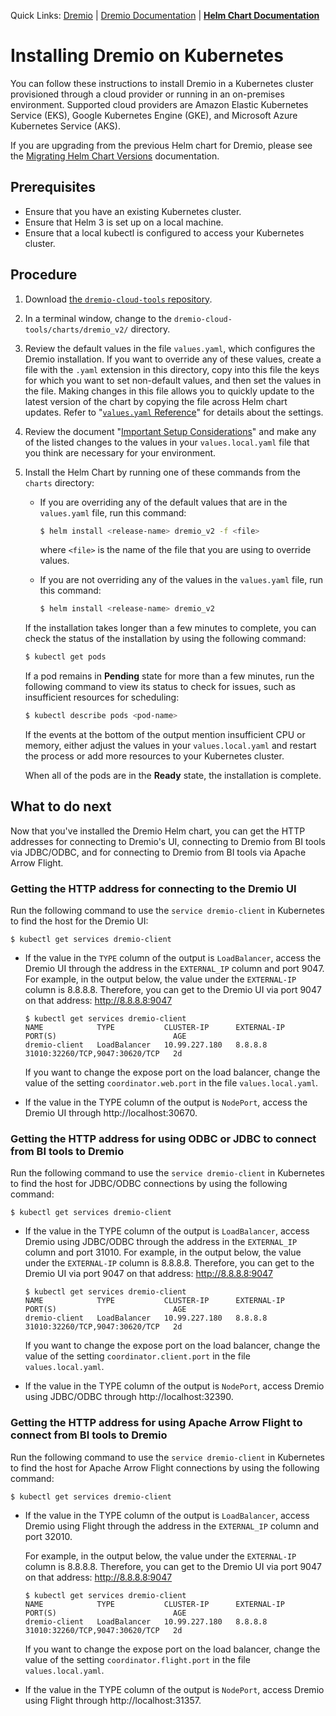 Quick Links: [Dremio](https://dremio.com/) | [Dremio Documentation](https://docs.dremio.com/) | **[Helm Chart Documentation](./docs/)**

# Installing Dremio on Kubernetes

You can follow these instructions to install Dremio in a Kubernetes cluster provisioned through a cloud provider or running in an on-premises environment. Supported cloud providers are Amazon Elastic Kubernetes Service (EKS), Google Kubernetes Engine (GKE), and Microsoft Azure Kubernetes Service (AKS).

If you are upgrading from the previous Helm chart for Dremio, please see the [Migrating Helm Chart Versions](./docs/setup/Migrating-Helm-Chart-Versions.md) documentation.

## Prerequisites

* Ensure that you have an existing Kubernetes cluster.
* Ensure that Helm 3 is set up on a local machine.
* Ensure that a local kubectl is configured to access your Kubernetes cluster.

## Procedure

1. Download [the `dremio-cloud-tools` repository](https://github.com/dremio/dremio-cloud-tools/tree/master/charts/dremio_v2).
1. In a terminal window, change to the `dremio-cloud-tools/charts/dremio_v2/` directory.
1. Review the default values in the file `values.yaml`, which configures the Dremio installation. If you want to override any of these values, create a file with the `.yaml` extension in this directory, copy into this file the keys for which you want to set non-default values, and then set the values in the file. Making changes in this file allows you to quickly update to the latest version of the chart by copying the file across Helm chart updates. Refer to "[`values.yaml` Reference](./docs/Values-Reference.md)" for details about the settings.
1. Review the document "[Important Setup Considerations](./docs/setup/Important-Setup-Considerations.md)" and make any of the listed changes to the values in your `values.local.yaml` file that you think are necessary for your environment.
1. Install the Helm Chart by running one of these commands from the `charts` directory:
   * If you are overriding any of the default values that are in the `values.yaml` file, run this command:

      ```bash
      $ helm install <release-name> dremio_v2 -f <file>
      ```
      where `<file>` is the name of the file that you are using to override values.
   * If you are not overriding any of the values in the `values.yaml` file, run this command:
      ```bash
      $ helm install <release-name> dremio_v2
      ```

   If the installation takes longer than a few minutes to complete, you can check the status of the installation by using the following command:

   ```bash
   $ kubectl get pods
   ```

   If a pod remains in **Pending** state for more than a few minutes, run the following command to view its status to check for issues, such as insufficient resources for scheduling:

   ```bash
   $ kubectl describe pods <pod-name>
   ```

   If the events at the bottom of the output mention insufficient CPU or memory, either adjust the values in your `values.local.yaml` and restart the process or add more resources to your Kubernetes cluster.

   When all of the pods are in the **Ready** state, the installation is complete.

## What to do next

Now that you've installed the Dremio Helm chart, you can get the HTTP addresses for connecting to Dremio's UI, connecting to Dremio from BI tools via JDBC/ODBC, and for connecting to Dremio from BI tools via Apache Arrow Flight.

### Getting the HTTP address for connecting to the Dremio UI

Run the following command to use the `service dremio-client` in Kubernetes to find the host for the Dremio UI:

```
$ kubectl get services dremio-client
```

* If the value in the `TYPE` column of the output is `LoadBalancer`, access the Dremio UI through the address in the `EXTERNAL_IP` column and port 9047.
For example, in the output below, the value under the `EXTERNAL-IP` column is 8.8.8.8. Therefore, you can get to the Dremio UI via port 9047 on that address: http://8.8.8.8:9047
   ```
   $ kubectl get services dremio-client
   NAME            TYPE           CLUSTER-IP      EXTERNAL-IP       PORT(S)                          AGE
   dremio-client   LoadBalancer   10.99.227.180   8.8.8.8           31010:32260/TCP,9047:30620/TCP   2d
   ```

   If you want to change the expose port on the load balancer, change the value of the setting `coordinator.web.port` in the file `values.local.yaml`.
* If the value in the TYPE column of the output is `NodePort`, access the Dremio UI through http://localhost:30670.

### Getting the HTTP address for using ODBC or JDBC to connect from BI tools to Dremio

Run the following command to use the `service dremio-client` in Kubernetes to find the host for JDBC/ODBC connections by using the following command:
```
$ kubectl get services dremio-client
```
* If the value in the TYPE column of the output is `LoadBalancer`, access Dremio using JDBC/ODBC through the address in the `EXTERNAL_IP` column and port 31010.
   For example, in the output below, the value under the `EXTERNAL-IP` column is 8.8.8.8. Therefore, you can get to the Dremio UI via port 9047 on that address: http://8.8.8.8:9047
   ```
   $ kubectl get services dremio-client
   NAME            TYPE           CLUSTER-IP      EXTERNAL-IP       PORT(S)                          AGE
   dremio-client   LoadBalancer   10.99.227.180   8.8.8.8           31010:32260/TCP,9047:30620/TCP   2d
   ```
   If you want to change the expose port on the load balancer, change the value of the setting `coordinator.client.port` in the file `values.local.yaml`.

* If the value in the TYPE column of the output is `NodePort`, access Dremio using JDBC/ODBC through http://localhost:32390.

### Getting the HTTP address for using Apache Arrow Flight to connect from BI tools to Dremio

Run the following command to use the `service dremio-client` in Kubernetes to find the host for Apache Arrow Flight connections by using the following command:

```
$ kubectl get services dremio-client
```

* If the value in the TYPE column of the output is `LoadBalancer`, access Dremio using Flight through the address in the `EXTERNAL_IP` column and port 32010.

   For example, in the output below, the value under the `EXTERNAL-IP` column is 8.8.8.8. Therefore, you can get to the Dremio UI via port 9047 on that address: http://8.8.8.8:9047

   ```
   $ kubectl get services dremio-client
   NAME            TYPE           CLUSTER-IP      EXTERNAL-IP       PORT(S)                          AGE
   dremio-client   LoadBalancer   10.99.227.180   8.8.8.8           31010:32260/TCP,9047:30620/TCP   2d
   ```

   If you want to change the expose port on the load balancer, change the value of the setting `coordinator.flight.port` in the file `values.local.yaml`.
* If the value in the TYPE column of the output is `NodePort`, access Dremio using Flight through http://localhost:31357.
